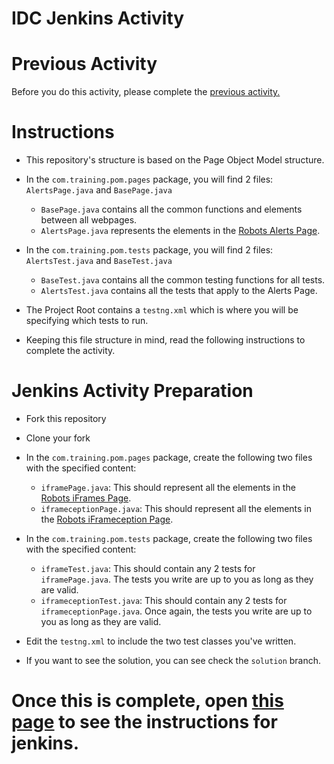 # IDC Jenkins Activity

# Previous Activity
Before you do this activity, please complete the [previous activity.](https://gitlab.com/abhiramk/idc-git-training/blob/master/README.md)

# Instructions
- This repository's structure is based on the Page Object Model structure.
- In the `com.training.pom.pages` package, you will find 2 files: `AlertsPage.java` and `BasePage.java`
    - `BasePage.java` contains all the common functions and elements between all webpages.
    - `AlertsPage.java` represents the elements in the [Robots Alerts Page](https://robots.liberari.com/jsalerts).

- In the `com.training.pom.tests` package, you will find 2 files: `AlertsTest.java` and `BaseTest.java`
    - `BaseTest.java` contains all the common testing functions for all tests.
    - `AlertsTest.java` contains all the tests that apply to the Alerts Page.
    
- The Project Root contains a `testng.xml` which is where you will be specifying which tests to run.
    
- Keeping this file structure in mind, read the following instructions to complete the activity.

# Jenkins Activity Preparation
- Fork this repository
- Clone your fork
- In the `com.training.pom.pages` package, create the following two files with the specified content:
    - `iframePage.java`: This should represent all the elements in the [Robots iFrames Page](https://robots.liberari.com/iframes).
    - `iframeceptionPage.java`: This should represent all the elements in the [Robots iFrameception Page](https://robots.liberari.com/iframeception).
    
- In the `com.training.pom.tests` package, create the following two files with the specified content:
    - `iframeTest.java`: This should contain any 2 tests for `iframePage.java`. The tests you write are up to you as long as they are valid.
    - `iframeceptionTest.java`: This should contain any 2 tests for `iframeceptionPage.java`. Once again, the tests you write are up to you as long as they are valid.
    
- Edit the `testng.xml` to include the two test classes you've written.

- If you want to see the solution, you can see check the `solution` branch.

# Once this is complete, open [this page]() to see the instructions for jenkins.